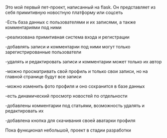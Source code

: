 Это мой первый пет-проект, написанный на flask. Он представляет из себя примитивную новостную платформу или соцсеть

-Есть база данных с пользователями и их записями, а также комментариями под ними





-реализована примитивная система входа и регистрации




-добавлять записи и комментарии под ними могут только зарегистрированные пользователи



-удалять и редактировать записи и комментарии может только их автор



-можно просматривать свой профиль и только свои записи, но на главной странице будут все записи



-можно изменить фото профиля и оно сохранится в базе данных




-есть динамический просмотр новостей по отдельности



-добавлены комментарии под статьями, возможность удалять и редактировать их



-добавлена кнопка для скачивания своей аватарки профиля


Пока функционал небольшой, проект в стадии разработки
